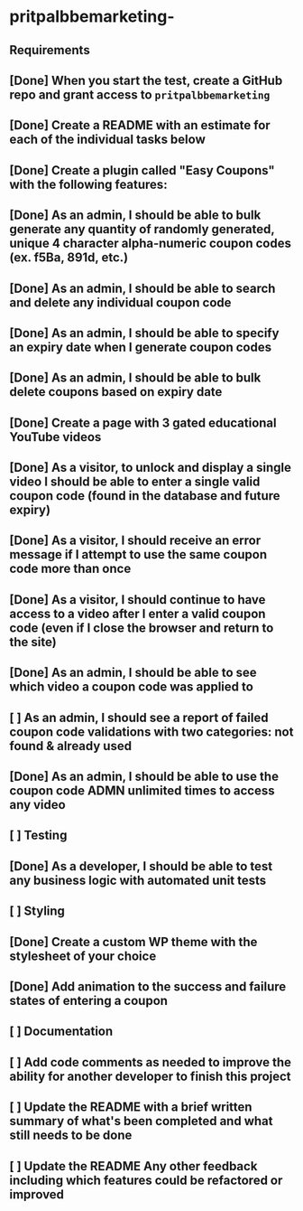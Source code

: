 # pritpalbbemarketing-
## Requirements

## [Done] When you start the test, create a GitHub repo and grant access to `pritpalbbemarketing`

## [Done] Create a README with an estimate for each of the individual tasks below
## [Done] Create a plugin called "Easy Coupons" with the following features:
## [Done] As an admin, I should be able to bulk generate any quantity of randomly generated, unique 4 character alpha-numeric coupon codes (ex. f5Ba, 891d, etc.)
## [Done] As an admin, I should be able to search and delete any individual coupon code
## [Done] As an admin, I should be able to specify an expiry date when I generate coupon codes
## [Done] As an admin, I should be able to bulk delete coupons based on expiry date
## [Done] Create a page with 3 gated educational YouTube videos
## [Done] As a visitor, to unlock and display a single video I should be able to enter a single valid coupon code (found in the database and future expiry)
## [Done] As a visitor, I should receive an error message if I attempt to use the same coupon code more than once
## [Done] As a visitor, I should continue to have access to a video after I enter a valid coupon code (even if I close the browser and return to the site)
## [Done] As an admin, I should be able to see which video a coupon code was applied to
## [ ] As an admin, I should see a report of failed coupon code validations with two categories: not found & already used
## [Done] As an admin, I should be able to use the coupon code ADMN unlimited times to access any video
## [ ] Testing
## [Done] As a developer, I should be able to test any business logic with automated unit tests
## [ ] Styling
## [Done] Create a custom WP theme with the stylesheet of your choice
## [Done] Add animation to the success and failure states of entering a coupon
## [ ] Documentation
## [ ] Add code comments as needed to improve the ability for another developer to finish this project
## [ ] Update the README with a brief written summary of what's been completed and what still needs to be done
## [ ] Update the README Any other feedback including which features could be refactored or improved
